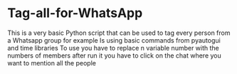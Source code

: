 # Tag-all-for-WhatsApp
This is a very basic Python script that can be used to tag every person from a Whatsapp group for example
Is using basic commands from pyautogui and time libraries
To use you have to replace n variable number with the numbers of members after run it you have to click on the chat where you want to mention all the people
